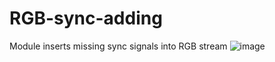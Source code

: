 # RGB-sync-adding
Module inserts missing sync signals into RGB stream
![image](https://user-images.githubusercontent.com/65023680/209775174-2dce68a2-aaef-4598-a600-237a84cfe58f.png)
